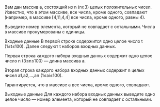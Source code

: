 Вам дан массив a, состоящий из n (n≥3) целых положительных чисел. Известно, что в этом массиве, все числа, кроме одного, совпадают (например, в массиве [4,11,4,4] все числа, кроме одного, равны 4).

Выведите номер элемента, который не совпадает с остальными. Числа в массиве пронумерованы с единицы.

Входные данные
В первой строке содержится одно целое число t (1≤t≤100). Далее следуют t наборов входных данных.

Первая строка каждого набора входных данных содержит одно целое число n (3≤n≤100) — длина массива a.

Вторая строка каждого набора входных данных содержит n целых чисел a1,a2,…,an (1≤ai≤100).

Гарантируется, что в массиве a все числа, кроме одного, совпадают.

Выходные данные
Для каждого набора входных данных выведите одно целое число — номер элемента, который не совпадает с остальными.
